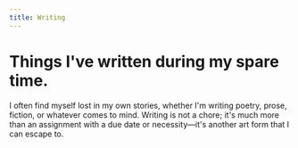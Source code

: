 ```yaml
---
title: Writing
---
```


# Things I've written during my spare time.

I often find myself lost in my own stories, whether I'm writing poetry, prose, fiction, or whatever comes to mind. Writing is not a chore; it's much more than an assignment with a due date or necessity—it's another art form that I can escape to.
